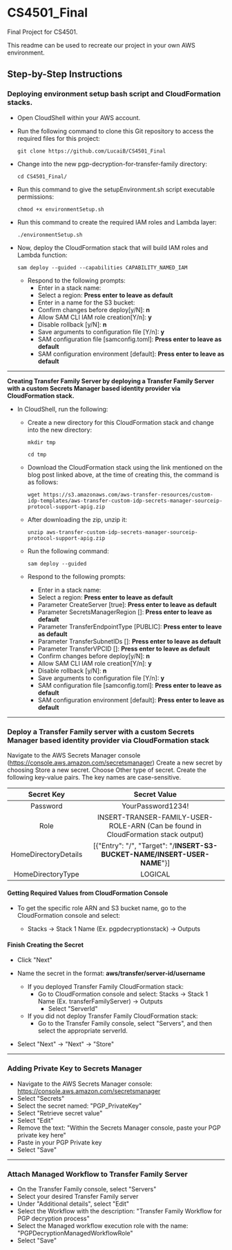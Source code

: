# CS4501_Final
Final Project for CS4501.

This readme can be used to recreate our project in your own AWS environment. 

## Step-by-Step Instructions

### Deploying environment setup bash script and CloudFormation stacks.

- Open CloudShell within your AWS account. 
- Run the following command to clone this Git repository to access the required files for this project: 
  
  `git clone https://github.com/LucaiB/CS4501_Final`
  
- Change into the new pgp-decryption-for-transfer-family directory: 
  
  `cd CS4501_Final/`

- Run this command to give the setupEnvironment.sh script executable permissions: 
  
  `chmod +x environmentSetup.sh`
  
- Run this command to create the required IAM roles and Lambda layer:
  
  `./environmentSetup.sh`
  
- Now, deploy the CloudFormation stack that will build IAM roles and Lambda function: 
  
  `sam deploy --guided --capabilities CAPABILITY_NAMED_IAM`
  
    - Respond to the following prompts: 
        - Enter in a stack name: 
        - Select a region: **Press enter to leave as default**
        - Enter in a name for the S3 bucket: 
        - Confirm changes before deploy[y/N]: **n**
        - Allow SAM CLI IAM role creation[Y/n]: **y**
        - Disable rollback [y/N]: **n**
        - Save arguments to configuration file [Y/n]: **y**
        - SAM configuration file [samconfig.toml]: **Press enter to leave as default**
        - SAM configuration environment [default]: **Press enter to leave as default**
     
---

**Creating Transfer Family Server by deploying a Transfer Family Server with a custom Secrets Manager based identity provider via CloudFormation stack.**

  - In CloudShell, run the following: 
    
    - Create a new directory for this CloudFormation stack and change into the new directory: 
        
        `mkdir tmp`  
        
        `cd tmp`
    
    - Download the CloudFormation stack using the link mentioned on the blog post linked above, at the time of creating this, the command is as follows: 
    
        `wget https://s3.amazonaws.com/aws-transfer-resources/custom-idp-templates/aws-transfer-custom-idp-secrets-manager-sourceip-protocol-support-apig.zip`

    - After downloading the zip, unzip it: 
  
        `unzip aws-transfer-custom-idp-secrets-manager-sourceip-protocol-support-apig.zip`
    
    - Run the following command:
  
        `sam deploy --guided`
    
    - Respond to the following prompts:
        - Enter in a stack name: 
        - Select a region: **Press enter to leave as default**
        - Parameter CreateServer [true]: **Press enter to leave as default**
        - Parameter SecretsManagerRegion []: **Press enter to leave as default**
        - Parameter TransferEndpointType [PUBLIC]: **Press enter to leave as default**
        - Parameter TransferSubnetIDs []: **Press enter to leave as default**
        - Parameter TransferVPCID []: **Press enter to leave as default**
        - Confirm changes before deploy[y/N]: **n**
        - Allow SAM CLI IAM role creation[Y/n]: **y**
        - Disable rollback [y/N]: **n**
        - Save arguments to configuration file [Y/n]: **y**
        - SAM configuration file [samconfig.toml]: **Press enter to leave as default**
        - SAM configuration environment [default]: **Press enter to leave as default**
     
---

### Deploy a Transfer Family server with a custom Secrets Manager based identity provider via CloudFormation stack
Navigate to the AWS Secrets Manager console (https://console.aws.amazon.com/secretsmanager)
Create a new secret by choosing Store a new secret.
Choose Other type of secret.
Create the following key-value pairs. The key names are case-sensitive.
<div align="center">
    
|         Secret Key                                                               |     Secret Value                                                                 |
|:--------------------------------------------------------------------------------:|:--------------------------------------------------------------------------------:|
|       Password                                                                   |        YourPassword1234!                                                         |
|       Role                                                                       |      INSERT-TRANSER-FAMILY-USER-ROLE-ARN (Can be found in CloudFormation stack output) |
|       HomeDirectoryDetails                                                       |      [{"Entry": "/", "Target": "/**INSERT-S3-BUCKET-NAME/INSERT-USER-NAME**"}]   |
|       HomeDirectoryType                                                          |        LOGICAL                                                                   |

</div>       

#### Getting Required Values from CloudFormation Console
- To get the specific role ARN and S3 bucket name, go to the CloudFormation console and select:
    
    -  Stacks -> Stack 1 Name (Ex. pgpdecryptionstack) -> Outputs 


#### Finish Creating the Secret
 - Click "Next"
 - Name the secret in the format: **aws/transfer/server-id/username**
    - If you deployed Transfer Family CloudFormation stack: 
        - Go to CloudFormation console and select: Stacks -> Stack 1 Name (Ex. transferFamilyServer) -> Outputs
            - Select "ServerId"    
    - If you did not deploy Transfer Family CloudFormation stack: 
        - Go to the Transfer Family console, select "Servers", and then select the appropriate serverId. 
 
 - Select "Next" -> "Next" -> "Store"

---

### Adding Private Key to Secrets Manager
- Navigate to the AWS Secrets Manager console: https://console.aws.amazon.com/secretsmanager 
- Select "Secrets"
- Select the secret named: "PGP_PrivateKey"
- Select "Retrieve secret value"
- Select "Edit"
- Remove the text: "Within the Secrets Manager console, paste your PGP private key here"
- Paste in your PGP Private key
- Select "Save"

---

### Attach Managed Workflow to Transfer Family Server
- On the Transfer Family console, select "Servers"
- Select your desired Transfer Family server
- Under "Additional details", select "Edit"
- Select the Workflow with the description: "Transfer Family Workflow for PGP decryption process"
- Select the Managed workflow execution role with the name: "PGPDecryptionManagedWorkflowRole"
- Select "Save"
